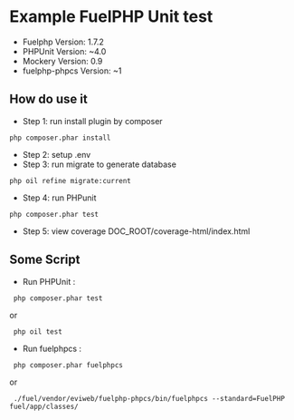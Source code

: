 # Example FuelPHP Unit test

* Fuelphp Version: 1.7.2
* PHPUnit Version: ~4.0
* Mockery Version: 0.9
* fuelphp-phpcs Version: ~1

## How do use it

* Step 1: run install plugin by composer
```
php composer.phar install
```
* Step 2: setup .env
* Step 3: run migrate to generate database
```
php oil refine migrate:current
```
* Step 4: run PHPunit
```
php composer.phar test
```
* Step 5: view coverage DOC_ROOT/coverage-html/index.html

## Some Script

* Run PHPUnit :
```
 php composer.phar test
```
or
```
 php oil test
```
* Run fuelphpcs :
```
 php composer.phar fuelphpcs
```
or
```
 ./fuel/vendor/eviweb/fuelphp-phpcs/bin/fuelphpcs --standard=FuelPHP fuel/app/classes/
```
